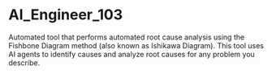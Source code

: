 # AI_Engineer_103
Automated tool that performs automated root cause analysis using the Fishbone Diagram method (also known as Ishikawa Diagram). This tool uses AI agents to identify causes and analyze root causes for any problem you describe.
